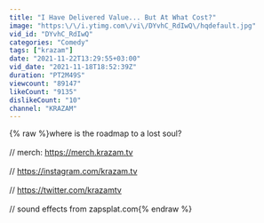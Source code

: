 ```yaml
---
title: "I Have Delivered Value... But At What Cost?"
image: "https:\/\/i.ytimg.com\/vi\/DYvhC_RdIwQ\/hqdefault.jpg"
vid_id: "DYvhC_RdIwQ"
categories: "Comedy"
tags: ["krazam"]
date: "2021-11-22T13:29:55+03:00"
vid_date: "2021-11-18T18:52:39Z"
duration: "PT2M49S"
viewcount: "89147"
likeCount: "9135"
dislikeCount: "10"
channel: "KRAZAM"
---
```

{% raw %}where is the roadmap to a lost soul? <br /><br />// merch: <a rel="nofollow" target="blank" href="https://merch.krazam.tv">https://merch.krazam.tv</a> <br /><br />// <a rel="nofollow" target="blank" href="https://instagram.com/krazam.tv">https://instagram.com/krazam.tv</a> <br /><br />// <a rel="nofollow" target="blank" href="https://twitter.com/krazamtv">https://twitter.com/krazamtv</a> <br /><br />// sound effects from zapsplat.com{% endraw %}
